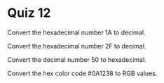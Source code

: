 # Quiz 12

Convert the hexadecimal number 1A to decimal.

Convert the hexadecimal number 2F to decimal.

Convert the decimal number 50 to hexadecimal.

Convert the hex color code #0A1238 to RGB values.
